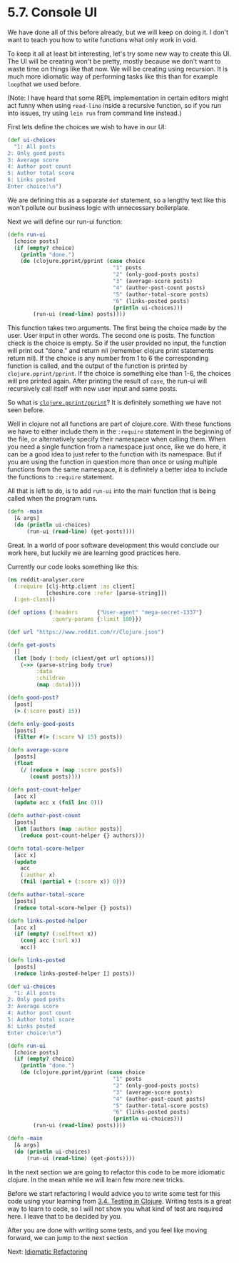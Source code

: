 # 5.7. Console UI

We have done all of this before already,
but we will keep on doing it.
I don't want to teach you how to write functions what only work in void.

To keep it all at least bit interesting,
let's try some new way to create this UI.
The UI will be creating won't be pretty,
mostly because we don't want to waste time on things like that now.
We will be creating using recursion.
It is much more idiomatic way of performing tasks like this than for example `loop`that we used before.

(Note: I have heard that some REPL implementation in certain editors might act funny when using `read-line` inside a recursive function,
so if you run into issues, try using `lein run` from command line instead.)

First lets define the choices we wish to have in our UI:

```clojure
(def ui-choices
  "1: All posts
2: Only good posts
3: Average score
4: Author post count
5: Author total score
6: Links posted
Enter choice:\n")
```

We are defining this as a separate `def` statement,
so a lengthy text like this won't pollute our business logic with unnecessary boilerplate.

Next we will define our run-ui function:

```clojure
(defn run-ui
  [choice posts]
  (if (empty? choice)
    (println "done.")
    (do (clojure.pprint/pprint (case choice
                                 "1" posts
                                 "2" (only-good-posts posts)
                                 "3" (average-score posts)
                                 "4" (author-post-count posts)
                                 "5" (author-total-score posts)
                                 "6" (links-posted posts)
                                 (println ui-choices)))
        (run-ui (read-line) posts))))

```

This function takes two arguments.
The first being the choice made by the user.
User input in other words.
The second one is posts.
The function check is the choice is empty.
So if the user provided no input,
the function will print out "done." and return nil (remember clojure print statements return nil).
If the choice is any number from 1 to 6 the corresponding function is called,
and the output of the function is printed by `clojure.pprint/pprint`.
If the choice is something else than 1-6,
the choices will pre printed again.
After printing the result of `case`,
the run-ui will recursively call itself with new user input and same posts.

So what is [`clojure.pprint/pprint`](https://clojuredocs.org/clojure.pprint/pprint)?
It is definitely something we have not seen before.

Well in clojure not all functions are part of clojure.core.
With these functions we have to either include them in the `:require` statement in the beginning of the file,
or alternatively specify their namespace when calling them.
When you need a single function from a namespace just once,
like we do here,
it can be a good idea to just refer to the function with its namespace.
But if you are using the function in question more than once or using multiple functions from the same namespace,
it is definitely a better idea to include the functions to `:require` statement.

All that is left to do,
is to add `run-ui` into the main function that is being called when the program runs.

```clojure
(defn -main
  [& args]
  (do (println ui-choices)
      (run-ui (read-line) (get-posts))))
```

Great.
In a world of poor software development this would conclude our work here,
but luckily we are learning good practices here.

Currently our code looks something like this:

```clojure
(ns reddit-analyser.core
  (:require [clj-http.client :as client]
            [cheshire.core :refer [parse-string]])
  (:gen-class))

(def options {:headers      {"User-agent" "mega-secret-1337"}
              :query-params {:limit 100}})

(def url "https://www.reddit.com/r/Clojure.json")

(defn get-posts
  []
  (let [body (:body (client/get url options))]
    (->> (parse-string body true)
         :data
         :children
         (map :data))))

(defn good-post?
  [post]
  (> (:score post) 15))

(defn only-good-posts
  [posts]
  (filter #(> (:score %) 15) posts))

(defn average-score
  [posts]
  (float
    (/ (reduce + (map :score posts))
       (count posts))))

(defn post-count-helper
  [acc x]
  (update acc x (fnil inc 0)))

(defn author-post-count
  [posts]
  (let [authors (map :author posts)]
    (reduce post-count-helper {} authors)))

(defn total-score-helper
  [acc x]
  (update
    acc
    (:author x)
    (fnil (partial + (:score x)) 0)))

(defn author-total-score
  [posts]
  (reduce total-score-helper {} posts))

(defn links-posted-helper
  [acc x]
  (if (empty? (:selftext x))
    (conj acc (:url x))
    acc))

(defn links-posted
  [posts]
  (reduce links-posted-helper [] posts))

(def ui-choices
  "1: All posts
2: Only good posts
3: Average score
4: Author post count
5: Author total score
6: Links posted
Enter choice:\n")

(defn run-ui
  [choice posts]
  (if (empty? choice)
    (println "done.")
    (do (clojure.pprint/pprint (case choice
                                 "1" posts
                                 "2" (only-good-posts posts)
                                 "3" (average-score posts)
                                 "4" (author-post-count posts)
                                 "5" (author-total-score posts)
                                 "6" (links-posted posts)
                                 (println ui-choices)))
        (run-ui (read-line) posts))))

(defn -main
  [& args]
  (do (println ui-choices)
      (run-ui (read-line) (get-posts))))
```

In the next section we are going to refactor this code to be more idiomatic clojure.
In the mean while we will learn few more new tricks.

Before we start refactoring I would advice you to write some test for this code using your learning from [3.4. Testing in Clojure](../3-first-project/4-testing-in-clojure.md).
Writing tests is a great way to learn to code,
so I will not show you what kind of test are required here.
I leave that to be decided by you.

After you are done with writing some tests,
and you feel like moving forward,
we can jump to the next section

Next: [Idiomatic Refactoring](8-idiomatic-refactoring.md)

